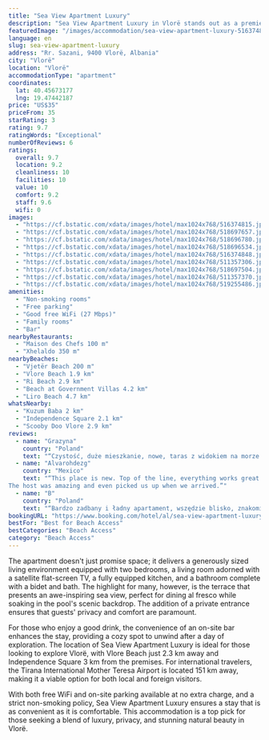 ```yaml
---
title: "Sea View Apartment Luxury"
description: "Sea View Apartment Luxury in Vlorë stands out as a premier choice for travelers seeking comfort, convenience, and breathtaking views."
featuredImage: "/images/accommodation/sea-view-apartment-luxury-516374815.jpg"
language: en
slug: sea-view-apartment-luxury
address: "Rr. Sazani, 9400 Vlorë, Albania"
city: "Vlorë"
location: "Vlorë"
accommodationType: "apartment"
coordinates:
  lat: 40.45673177
  lng: 19.47442187
price: "US$35"
priceFrom: 35
starRating: 3
rating: 9.7
ratingWords: "Exceptional"
numberOfReviews: 6
ratings:
  overall: 9.7
  location: 9.2
  cleanliness: 10
  facilities: 10
  value: 10
  comfort: 9.2
  staff: 9.6
  wifi: 0
images:
  - "https://cf.bstatic.com/xdata/images/hotel/max1024x768/516374815.jpg?k=492c6d1a238e6f46e3232b852cb4b924d12688c18de86b58ba5e1139fcc3ba52&o=&hp=1"
  - "https://cf.bstatic.com/xdata/images/hotel/max1024x768/518697657.jpg?k=e51569e8d5d56dfea4d53956866e4f326be7584e83b8b388790be60479fba6ef&o=&hp=1"
  - "https://cf.bstatic.com/xdata/images/hotel/max1024x768/518696780.jpg?k=0d03f593511f665dec9f68a3cc7f74620b55a06ff9a6623cd81396573f35c4f6&o=&hp=1"
  - "https://cf.bstatic.com/xdata/images/hotel/max1024x768/518696534.jpg?k=1e47d602444582a3fa1af00d86b572593e684d56eac222b75f4b72ec63e6cf45&o=&hp=1"
  - "https://cf.bstatic.com/xdata/images/hotel/max1024x768/516374848.jpg?k=27bc37ca5e311f5848ffe39579af673c2387f7e3ef21fb5a966fb04640645fd9&o=&hp=1"
  - "https://cf.bstatic.com/xdata/images/hotel/max1024x768/511357306.jpg?k=26d1a7e16f14bc2d2641a025770c561d0a4605f6703f7bea102808abace6e5c1&o=&hp=1"
  - "https://cf.bstatic.com/xdata/images/hotel/max1024x768/518697504.jpg?k=f19bfda72f8984d950cafe0b3138f0ddf3a82b5349cec1e8c50e45db6176f140&o=&hp=1"
  - "https://cf.bstatic.com/xdata/images/hotel/max1024x768/511357370.jpg?k=d08bee1b48c7b29e6f70a4096bc300f0605dfe128727141077b0ea30385cd341&o=&hp=1"
  - "https://cf.bstatic.com/xdata/images/hotel/max1024x768/519255486.jpg?k=15f25429be81f0ac9f1942d82f2a0c01be186195940a1e32f756af321c27c1fa&o=&hp=1"
amenities:
  - "Non-smoking rooms"
  - "Free parking"
  - "Good free WiFi (27 Mbps)"
  - "Family rooms"
  - "Bar"
nearbyRestaurants:
  - "Maison des Chefs 100 m"
  - "Xhelaldo 350 m"
nearbyBeaches:
  - "Vjetër Beach 200 m"
  - "Vlore Beach 1.9 km"
  - "Ri Beach 2.9 km"
  - "Beach at Government Villas 4.2 km"
  - "Liro Beach 4.7 km"
whatsNearby:
  - "Kuzum Baba 2 km"
  - "Independence Square 2.1 km"
  - "Scooby Doo Vlore 2.9 km"
reviews:
  - name: "Grazyna"
    country: "Poland"
    text: "“Czystość, duże mieszkanie, nowe, taras z widokiem na morze. Gospodarz reaguje na prośby, starą się zapewnić wygodny pobyt.”"
  - name: "Alvarohdezg"
    country: "Mexico"
    text: "“This place is new. Top of the line, everything works great. View is priceless.
The host was amazing and even picked us up when we arrived.”"
  - name: "B"
    country: "Poland"
    text: "“Bardzo zadbany i ładny apartament, wszędzie blisko, znakomity kontakt z właścicielem, polecam”"
bookingURL: "https://www.booking.com/hotel/al/sea-view-apartment-luxury-vlore.en-gb.html?aid=8035640"
bestFor: "Best for Beach Access"
bestCategories: "Beach Access"
category: "Beach Access"
---
```


The apartment doesn't just promise space; it delivers a generously sized living environment equipped with two bedrooms, a living room adorned with a satellite flat-screen TV, a fully equipped kitchen, and a bathroom complete with a bidet and bath. The highlight for many, however, is the terrace that presents an awe-inspiring sea view, perfect for dining al fresco while soaking in the pool's scenic backdrop. The addition of a private entrance ensures that guests' privacy and comfort are paramount.

For those who enjoy a good drink, the convenience of an on-site bar enhances the stay, providing a cozy spot to unwind after a day of exploration. The location of Sea View Apartment Luxury is ideal for those looking to explore Vlorë, with Vlore Beach just 2.3 km away and Independence Square 3 km from the premises. For international travelers, the Tirana International Mother Teresa Airport is located 151 km away, making it a viable option for both local and foreign visitors.

With both free WiFi and on-site parking available at no extra charge, and a strict non-smoking policy, Sea View Apartment Luxury ensures a stay that is as convenient as it is comfortable. This accommodation is a top pick for those seeking a blend of luxury, privacy, and stunning natural beauty in Vlorë.